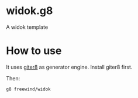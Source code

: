 # widok.g8
A widok template

# How to use

It uses [giter8](https://github.com/n8han/giter8/) as generator engine. Install giter8 first.

Then:

    g8 freewind/widok
